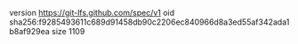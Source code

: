 version https://git-lfs.github.com/spec/v1
oid sha256:f9285493611c689d91458db90c2206ec840966d8a3ed55af342ada1b8af929ea
size 1109
